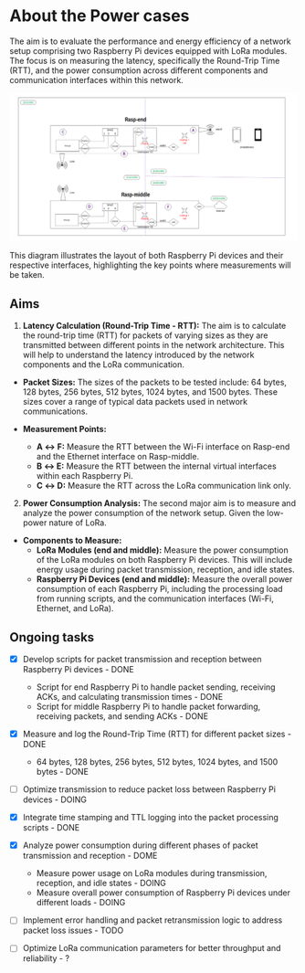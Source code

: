 # About the Power cases
The aim is to evaluate the performance and energy efficiency of a network setup comprising two Raspberry Pi devices equipped with LoRa modules. The focus is on measuring the latency, specifically the Round-Trip Time (RTT), and the power consumption across different components and communication interfaces within this network. 

![power.png](https://github.com/ComputerNetworks-UFRGS/Programmable_Low_End_Networks/blob/main/Documentation/assets/power.png)

This diagram illustrates the layout of both Raspberry Pi devices and their respective interfaces, highlighting the key points where measurements will be taken.

## Aims
1. **Latency Calculation (Round-Trip Time - RTT):**
The aim is to calculate the round-trip time (RTT) for packets of varying sizes as they are transmitted between different points in the network architecture. This will help to understand the latency introduced by the network components and the LoRa communication.

- **Packet Sizes:** The sizes of the packets to be tested include: 64 bytes, 128 bytes, 256 bytes, 512 bytes, 1024 bytes, and 1500 bytes. These sizes cover a range of typical data packets used in network communications.

- **Measurement Points:**
    - **A ↔ F:** Measure the RTT between the Wi-Fi interface on Rasp-end and the Ethernet interface on Rasp-middle.
    - **B ↔ E:** Measure the RTT between the internal virtual interfaces within each Raspberry Pi.
    - **C ↔ D:** Measure the RTT across the LoRa communication link only.

2. **Power Consumption Analysis:**
The second major aim is to measure and analyze the power consumption of the network setup. Given the low-power nature of LoRa.

- **Components to Measure:**
    - **LoRa Modules (end and middle):** Measure the power consumption of the LoRa modules on both Raspberry Pi devices. This will include energy usage during packet transmission, reception, and idle states.
    - **Raspberry Pi Devices (end and middle):** Measure the overall power consumption of each Raspberry Pi, including the processing load from running scripts, and the communication interfaces (Wi-Fi, Ethernet, and LoRa).

## Ongoing tasks

- [X] Develop scripts for packet transmission and reception between Raspberry Pi devices - DONE

    - Script for end Raspberry Pi to handle packet sending, receiving ACKs, and calculating transmission times - DONE
    - Script for middle Raspberry Pi to handle packet forwarding, receiving packets, and sending ACKs - DONE

- [X] Measure and log the Round-Trip Time (RTT) for different packet sizes - DONE

    - 64 bytes, 128 bytes, 256 bytes, 512 bytes, 1024 bytes, and 1500 bytes - DONE

- [ ] Optimize transmission to reduce packet loss between Raspberry Pi devices - DOING

- [X] Integrate time stamping and TTL logging into the packet processing scripts - DONE

- [X] Analyze power consumption during different phases of packet transmission and reception - DOME

    - Measure power usage on LoRa modules during transmission, reception, and idle states - DOING
    - Measure overall power consumption of Raspberry Pi devices under different loads - DOING

- [ ] Implement error handling and packet retransmission logic to address packet loss issues - TODO

- [ ] Optimize LoRa communication parameters for better throughput and reliability - ?